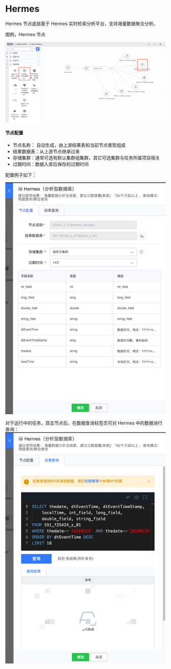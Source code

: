 # Hermes
Hermes 节点底层基于 Hermes 实时检索分析平台，支持海量数据聚合分析。

图例，Hermes 节点

![](../../../../assets/dataflow/components/storage/dataflow-hermes.png)

#### 节点配置
- 节点名称： 自动生成，由上游结果表和当前节点类型组成
- 结果数据表：从上游节点继承过来
- 存储集群：通常可选有默认集群组集群，其它可选集群与任务所属项目相关
- 过期时间：数据入库后保存的过期时间

配置例子如下：

![](../../../../assets/dataflow/components/storage/dataflow-hermes-example.png)

对于运行中的任务，双击节点后，在数据查询标签页可对 Hermes 中的数据进行查询：
![](../../../../assets/dataflow/components/storage/dataflow-hermes-query.png)
